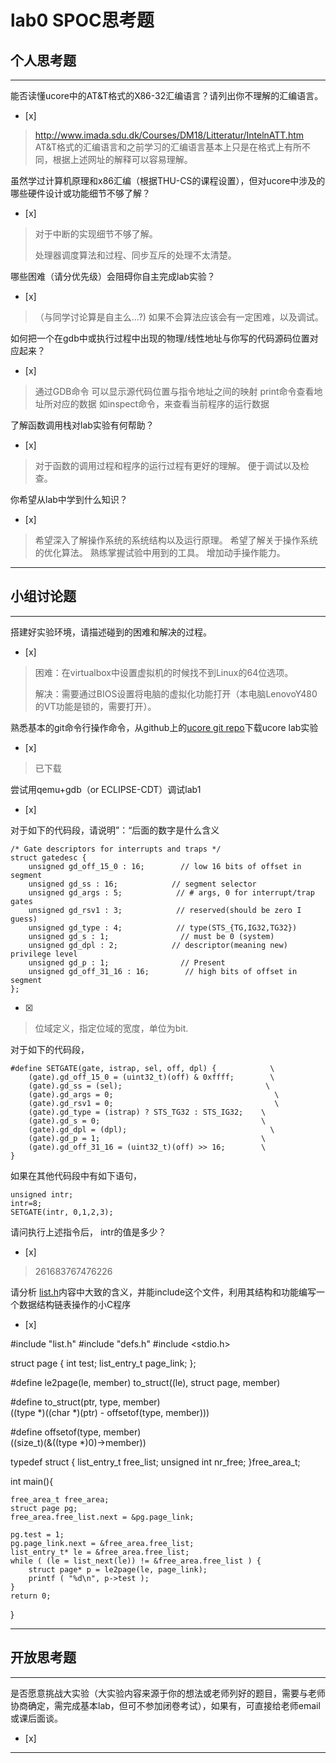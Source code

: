 # lab0 SPOC思考题

## 个人思考题

---

能否读懂ucore中的AT&T格式的X86-32汇编语言？请列出你不理解的汇编语言。
- [x]  

>  http://www.imada.sdu.dk/Courses/DM18/Litteratur/IntelnATT.htm
AT&T格式的汇编语言和之前学习的汇编语言基本上只是在格式上有所不同，根据上述网址的解释可以容易理解。

虽然学过计算机原理和x86汇编（根据THU-CS的课程设置），但对ucore中涉及的哪些硬件设计或功能细节不够了解？
- [x]  

>   对于中断的实现细节不够了解。
>
>   处理器调度算法和过程、同步互斥的处理不太清楚。


哪些困难（请分优先级）会阻碍你自主完成lab实验？
- [x]  

>   （与同学讨论算是自主么...?) 如果不会算法应该会有一定困难，以及调试。

如何把一个在gdb中或执行过程中出现的物理/线性地址与你写的代码源码位置对应起来？
- [x]  

>   通过GDB命令 可以显示源代码位置与指令地址之间的映射
>   print命令查看地址所对应的数据
>   如inspect命令，来查看当前程序的运行数据


了解函数调用栈对lab实验有何帮助？
- [x]  

>   对于函数的调用过程和程序的运行过程有更好的理解。
>   便于调试以及检查。

你希望从lab中学到什么知识？
- [x]  

>   希望深入了解操作系统的系统结构以及运行原理。
>   希望了解关于操作系统的优化算法。
>   熟练掌握试验中用到的工具。
>    增加动手操作能力。

---

## 小组讨论题

---

搭建好实验环境，请描述碰到的困难和解决的过程。
- [x]  

> 困难：在virtualbox中设置虚拟机的时候找不到Linux的64位选项。
>
>解决：需要通过BIOS设置将电脑的虚拟化功能打开（本电脑LenovoY480的VT功能是锁的，需要打开）。

熟悉基本的git命令行操作命令，从github上的[ucore git repo](http://www.github.com/chyyuu/ucore_lab)下载ucore lab实验
- [x]  

> 已下载

尝试用qemu+gdb（or ECLIPSE-CDT）调试lab1
- [x]  

> 

对于如下的代码段，请说明”：“后面的数字是什么含义
```
/* Gate descriptors for interrupts and traps */
struct gatedesc {
    unsigned gd_off_15_0 : 16;        // low 16 bits of offset in segment
    unsigned gd_ss : 16;            // segment selector
    unsigned gd_args : 5;            // # args, 0 for interrupt/trap gates
    unsigned gd_rsv1 : 3;            // reserved(should be zero I guess)
    unsigned gd_type : 4;            // type(STS_{TG,IG32,TG32})
    unsigned gd_s : 1;                // must be 0 (system)
    unsigned gd_dpl : 2;            // descriptor(meaning new) privilege level
    unsigned gd_p : 1;                // Present
    unsigned gd_off_31_16 : 16;        // high bits of offset in segment
};
```
- [x]  

> 位域定义，指定位域的宽度，单位为bit.

对于如下的代码段，
```
#define SETGATE(gate, istrap, sel, off, dpl) {            \
    (gate).gd_off_15_0 = (uint32_t)(off) & 0xffff;        \
    (gate).gd_ss = (sel);                                \
    (gate).gd_args = 0;                                    \
    (gate).gd_rsv1 = 0;                                    \
    (gate).gd_type = (istrap) ? STS_TG32 : STS_IG32;    \
    (gate).gd_s = 0;                                    \
    (gate).gd_dpl = (dpl);                                \
    (gate).gd_p = 1;                                    \
    (gate).gd_off_31_16 = (uint32_t)(off) >> 16;        \
}
```
如果在其他代码段中有如下语句，
```
unsigned intr;
intr=8;
SETGATE(intr, 0,1,2,3);
```
请问执行上述指令后， intr的值是多少？
- [x]  

> 261683767476226

请分析 [list.h](https://github.com/chyyuu/ucore_lab/blob/master/labcodes/lab2/libs/list.h)内容中大致的含义，并能include这个文件，利用其结构和功能编写一个数据结构链表操作的小C程序
- [x]  

> 
#include "list.h"
#include "defs.h"
#include <stdio.h>

struct page {
    int test;
    list_entry_t page_link;
};

#define le2page(le, member)  to_struct((le), struct page, member)

#define to_struct(ptr, type, member)                               \
((type *)((char *)(ptr) - offsetof(type, member)))

#define offsetof(type, member)                                      \
        ((size_t)(&((type *)0)->member))


typedef struct {
    list_entry_t free_list;
    unsigned int nr_free;
}free_area_t;

int main(){
             
    free_area_t free_area;
    struct page pg;
    free_area.free_list.next = &pg.page_link;
        
    pg.test = 1;
    pg.page_link.next = &free_area.free_list;
    list_entry_t* le = &free_area.free_list;
    while ( (le = list_next(le)) != &free_area.free_list ) {
        struct page* p = le2page(le, page_link);
        printf ( "%d\n", p->test );
    }
    return 0;
}



---

## 开放思考题

---

是否愿意挑战大实验（大实验内容来源于你的想法或老师列好的题目，需要与老师协商确定，需完成基本lab，但可不参加闭卷考试），如果有，可直接给老师email或课后面谈。
- [x]  

>  

---
